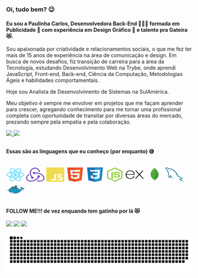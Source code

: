 ### Oi, tudo bem? 😉
#### Eu sou a Paulinha Carlos, Desenvolvedora Back-End 👩🏻‍💻 formada em Publicidade 🐓 com experiência em Design Gráfico 🎨 e talento pra Gateira 😻. 

Sou apaixonada por criatividade e relacionamentos sociais, o que me fez ter mais de 15 anos de experiência na área de comunicação e design. Em busca de novos desafios, fiz transição de carreira para a área da Tecnologia, estudando Desenvolvimento Web na Trybe, onde aprendi JavaScript, Front-end, Back-end, Ciência da Computação, Metodologias Ágeis e habilidades comportamentais. 

Hoje sou Analista de Desenvolvimento de Sistemas na SulAmérica. 

Meu objetivo é sempre me envolver em projetos que me façam aprender para crescer, agregando conhecimento para me tornar uma profissional completa com oportunidade de transitar por diversas áreas do mercado, prezando sempre pela empatia e pela colaboração.

<div>
  <a href="https://github.com/apaulinhacarlos">
  <img height="165em" src="https://github-readme-stats.vercel.app/api?username=apaulinhacarlos&show_icons=true&theme=dracula&include_all_commits=true&count_private=true"/>
  <img height="165em" src="https://github-readme-stats.vercel.app/api/top-langs/?username=apaulinhacarlos&layout=compact&langs_count=7&theme=dracula"/>
  </a>
</div>

##

#### Essas são as linguagens que eu conheço (por enquanto) 😅

<div style="display: inline_block"><br>
  <img align="center" alt="paulinha-react" height="40" width="50" src="https://raw.githubusercontent.com/devicons/devicon/master/icons/react/react-original.svg">
  <img align="center" alt="paulinha-react" height="40" width="50" src="https://raw.githubusercontent.com/devicons/devicon/master/icons/redux/redux-original.svg">
  <img align="center" alt="paulinha-js" height="40" width="50" src="https://raw.githubusercontent.com/devicons/devicon/master/icons/javascript/javascript-plain.svg">
  <img align="center" alt="paulinha-HTML" height="40" width="50" src="https://raw.githubusercontent.com/devicons/devicon/master/icons/html5/html5-original.svg">
  <img align="center" alt="paulinha-CSS" height="40" width="50" src="https://raw.githubusercontent.com/devicons/devicon/master/icons/css3/css3-original.svg">
  <img align="center" alt="paulinha-node" height="40" width="50" src="https://raw.githubusercontent.com/devicons/devicon/master/icons/nodejs/nodejs-original.svg">
  <img align="center" alt="paulinha-express" height="40" width="50" src="https://raw.githubusercontent.com/devicons/devicon/master/icons/express/express-original.svg">
  <img align="center" alt="paulinha-mongodb" height="40" width="50" src="https://raw.githubusercontent.com/devicons/devicon/master/icons/mongodb/mongodb-original.svg">
  <img align="center" alt="paulinha-mysql" height="40" width="50" src="https://raw.githubusercontent.com/devicons/devicon/master/icons/mysql/mysql-original.svg">
  <img align="center" alt="paulinha-docker" height="40" width="50" src="https://raw.githubusercontent.com/devicons/devicon/master/icons/docker/docker-original.svg">  
</div>
  
  ##
  
 #### FOLLOW ME!!! de vez enquando tem gatinho por lá 😻 
 
 <div> 
  <a href="https://www.linkedin.com/in/apaulinhacarlos" target="_blank"><img src="https://img.shields.io/badge/-LinkedIn-%230077B5?style=for-the-badge&logo=linkedin&logoColor=white" target="_blank"></a> 
  <a href="https://instagram.com/apaulinhacarlos" target="_blank"><img src="https://img.shields.io/badge/-Instagram-%23E4405F?style=for-the-badge&logo=instagram&logoColor=white" target="_blank"></a> 
  <a href = "mailto:apaulinhacarlos@gmail.com"><img src="https://img.shields.io/badge/-Gmail-%23333?style=for-the-badge&logo=gmail&logoColor=white" target="_blank"></a>
   
  ![Snake animation](https://github.com/apaulinhacarlos/apaulinhacarlos/blob/output/github-contribution-grid-snake.svg)
 
</div>
